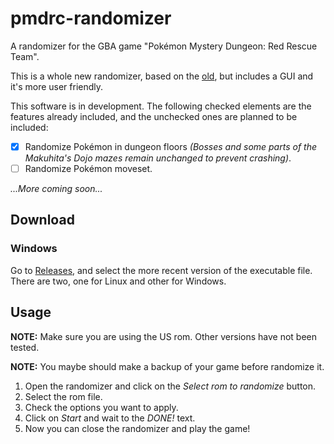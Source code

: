 # pmdrc-randomizer

A randomizer for the GBA game "Pokémon Mystery Dungeon: Red Rescue Team".

This is a whole new randomizer, based on the [old](https://github.com/Suguivy/pmdrc-randomizer-old), but includes a GUI and it's more user friendly.

This software is in development. The following checked elements are the features already included, and the unchecked ones are planned to be included:

- [X] Randomize Pokémon in dungeon floors *(Bosses and some parts of the Makuhita's Dojo mazes remain unchanged to prevent crashing)*.
- [ ] Randomize Pokémon moveset.

*...More coming soon...*

## Download

### Windows

Go to [Releases](https://github.com/Suguivy/pmdrc-randomizer/releases), and select the more recent version of the executable file. There are two, one for Linux and other for Windows.

## Usage

**NOTE:** Make sure you are using the US rom. Other versions have not been tested.

**NOTE:** You maybe should make a backup of your game before randomize it.

1. Open the randomizer and click on the *Select rom to randomize* button.
2. Select the rom file.
3. Check the options you want to apply.
4. Click on *Start* and wait to the *DONE!* text.
5. Now you can close the randomizer and play the game!
